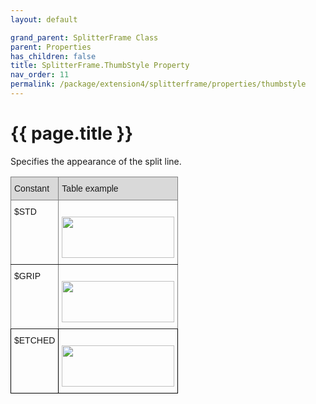 ```yaml
---
layout: default

grand_parent: SplitterFrame Class
parent: Properties
has_children: false
title: SplitterFrame.ThumbStyle Property
nav_order: 11
permalink: /package/extension4/splitterframe/properties/thumbstyle
---
```

# {{ page.title }}

Specifies the appearance of the split line.

<style type="text/css">
.tg  {border-collapse:collapse;border-spacing:0;}
.tg td{border-color:black;border-style:solid;border-width:1px;font-family:Arial, sans-serif;font-size:14px;
  overflow:hidden;padding:10px 5px;word-break:normal;}
.tg th{border-color:black;border-style:solid;border-width:1px;font-family:Arial, sans-serif;font-size:14px;
  font-weight:normal;overflow:hidden;padding:10px 5px;word-break:normal;}
.tg .tg-kg9c{background-color:#D9D9D9;border-color:inherit;text-align:left;vertical-align:top}
.tg .tg-0pky{border-color:inherit;text-align:left;vertical-align:top}
.tg .tg-0lax{text-align:left;vertical-align:top}
</style>
<table class="tg">
<thead>
  <tr>
    <th class="tg-kg9c">Constant</th>
    <th class="tg-kg9c">Table example</th>
  </tr>
</thead>
<tbody>
  <tr>
    <td class="tg-0pky">$STD</td>
    <td class="tg-0pky"> <br><img src="https://biz-collections.com/support/webpages/html/onlinemanual/browser/crs/pac/ext4/ext_splitterp4.files/image001.png" width="180" height="66"><br> </td>
  </tr>
  <tr>
    <td class="tg-0pky">$GRIP</td>
    <td class="tg-0pky"> <br><img src="https://biz-collections.com/support/webpages/html/onlinemanual/browser/crs/pac/ext4/ext_splitterp4.files/image002.png" width="180" height="66"><br> </td>
  </tr>
  <tr>
    <td class="tg-0lax">$ETCHED</td>
    <td class="tg-0lax"> <br><img src="https://biz-collections.com/support/webpages/html/onlinemanual/browser/crs/pac/ext4/ext_splitterp4.files/image003.png" width="180" height="66"></td>
  </tr>
</tbody>
</table>